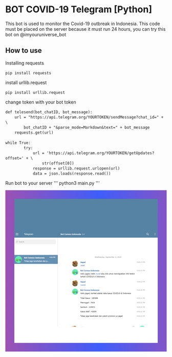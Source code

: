 # BOT COVID-19 Telegram [Python]
This bot is used to monitor the Covid-19 outbreak in Indonesia. This code must be placed on the server because it must run 24 hours, you can try this bot on @imyouruniverse_bot

## How to use
Installing requests
```
pip install requests
```
install urllib.request
```
pip install urllib.request
```
change token with your bot token
```
def telesend(bot_chatID, bot_message):
    url = "https://api.telegram.org/YOURTOKEN/sendMessage?chat_id=" + \
        bot_chatID + "&parse_mode=Markdown&text=" + bot_message
    requests.get(url)
    
while True:
        try:
            url = 'https://api.telegram.org/YOURTOKEN/getUpdates?offset=' + \
                str(offset[0])
            response = urllib.request.urlopen(url)
            data = json.loads(response.read())
```

Run bot to your server
'''
python3 main.py
'''

![Screenshot](img/1.jpg)
